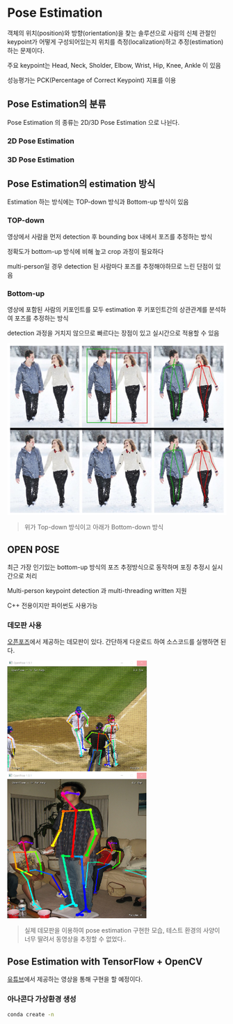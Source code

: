 # Pose Estimation

객체의 위치(position)와 방향(orientation)을 찾는 솔루션으로 사람의 신체 관절인 keypoint가 어떻게 구성되어있는지 위치를 측정(localization)하고 추정(estimation)하는 문제이다.

주요 keypoint는 Head, Neck, Sholder, Elbow, Wrist, Hip, Knee, Ankle 이 있음



성능평가는 PCK(Percentage of Correct Keypoint) 지표를 이용



## Pose Estimation의 분류

Pose Estimation 의 종류는 2D/3D Pose Estimation 으로 나뉜다.

### 2D Pose Estimation



### 3D Pose Estimation







## Pose Estimation의 estimation 방식

Estimation 하는 방식에는 TOP-down 방식과 Bottom-up 방식이 있음

### TOP-down

영상에서 사람을 먼저 detection 후 bounding box 내에서 포즈를 추정하는 방식

정확도가 bottom-up 방식에 비해 높고 crop 과정이 필요하다

multi-person일 경우 detection 된 사람마다 포즈를 추정해야하므로 느린 단점이 있음



### Bottom-up

영상에 포함된 사람의 키포인트를 모두 estimation 후 키포인트간의 상관관계를 분석하여 포즈를 추정하는 방식

detection 과정을 거치지 않으므로 빠르다는 장점이 있고 실시간으로 적용할 수 있음



<img src="images/Pose_Estimation/image-20200228223404656.png" alt="image-20200228223404656" style="zoom:80%;" />

>  위가 Top-down 방식이고 아래가 Bottom-down 방식









## OPEN POSE

최근 가장 인기있는 bottom-up 방식의 포즈 추정방식으로 동작하며 포징 추정시 실시간으로 처리

Multi-person keypoint detection 과 multi-threading written 지원

C++ 전용이지만 파이썬도 사용가능



### 데모판 사용

[오픈포즈](https://github.com/CMU-Perceptual-Computing-Lab/openpose)에서 제공하는 데모판이 있다. 간단하게 다운로드 하여 소스코드를 실행하면 된다.

<img src="images/Pose_Estimation/image-20200301214142367.png" alt="image-20200301214142367" style="zoom:50%;" /><img src="images/Pose_Estimation/image-20200301214157717.png" alt="image-20200301214157717" style="zoom:50%;" />

> 실제 데모판을 이용하여 pose estimation 구현한 모습, 테스트 환경의 사양이 너무 딸려서 동영상을 추정할 수 없었다..



## Pose Estimation with TensorFlow + OpenCV

[유튜브](https://www.youtube.com/watch?v=nUjGLjOmF7o)에서 제공하는 영상을 통해 구현을 할 예정이다.



### 아나콘다 가상환경 생성

```bash
conda create -n 
```

